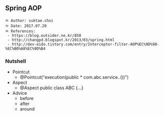 ## Spring AOP

```
ㅁ Author: suktae.choi
ㅁ Date: 2017.07.20
ㅁ References:
 - https://blog.outsider.ne.kr/850
 - http://changpd.blogspot.kr/2013/03/spring.html
 - http://dev-eido.tistory.com/entry/Interceptor-filter-AOP%EC%9D%98-%EC%B0%A8%EC%9D%B4
```

### Nutshell
- Pointcut
  - @Pointcut("execution(public * com.abc.service.*.*())")
- Aspect
  - @Aspect public class ABC {...}
- Advice
  - before
  - after
  - around
